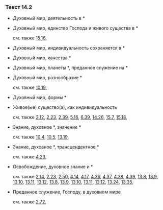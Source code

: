 ### Текст 14.2
	
- Духовный мир, деятельность в \*

	
- Духовный мир, единство Господа и живого существа в \*

	см. также  [15.16](../15/1516.md), 
	
- Духовный мир, индивидуальность сохраняется в \*

	
- Духовный мир, качества \*

	
- Духовный мир, планеты \*, преданное служение на \*

	
- Духовный мир, разнообразие \*

	см. также  [10.19](../10/1019.md), 
	
- Духовный мир, формы \*

	
- Живое(ые) существо(а), как индивидуальность

	см. также  [2.12](../02/0212.md),  [2.23](../02/0223.md),  [2.39](../02/0239.md),  [5.16](../05/0516.md),  [6.39](../06/0639.md),  [14.26](../14/1426.md),  [15.7](../15/1507.md),  [15.18](../15/1518.md), 
	
- Знание, духовное \*, значение \*

	см. также  [10.4](../10/1004.md),  [10.5](../10/1005.md),  [13.19](../13/1319.md), 
	
- Знание, духовное \*, трансцендентное \*

	см. также  [4.23](../04/0423.md), 
	
- Освобождение, духовное знание и \*

	см. также  [2.14](../02/0214.md),  [2.23](../02/0223.md),  [2.50](../02/0250.md),  [4.14](../04/0414.md),  [4.17](../04/0417.md),  [4.36](../04/0436.md),  [4.37](../04/0437.md),  [4.38](../04/0438.md),  [4.39](../04/0439.md),  [13.8](../13/1308.md),  [13.9](../13/1309.md),  [13.10](../13/1310.md),  [13.11](../13/1311.md),  [13.12](../13/1312.md),  [13.8](../13/1308.md),  [13.9](../13/1309.md),  [13.10](../13/1310.md),  [13.11](../13/1311.md),  [13.12](../13/1312.md),  [13.24](../13/1324.md),  [13.35](../13/1335.md), 
	
- Преданное служение, Господу, в духовном мире

	см. также  [2.72](../02/0272.md), 
